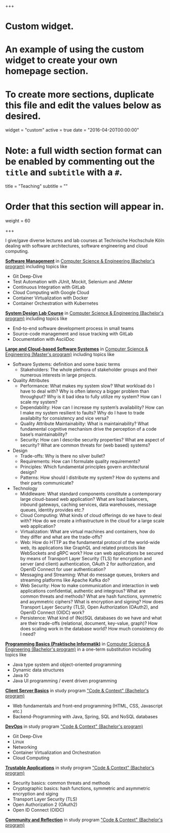 +++
# Custom widget.
# An example of using the custom widget to create your own homepage section.
# To create more sections, duplicate this file and edit the values below as desired.
widget = "custom"
active = true
date = "2016-04-20T00:00:00"

# Note: a full width section format can be enabled by commenting out the `title` and `subtitle` with a `#`.
title = "Teaching"
subtitle = ""

# Order that this section will appear in.
weight = 60

+++

I give/gave diverse lectures and lab courses at Technische Hochschule Köln dealing with software architectures, software engineering and cloud computing.

[**Software Management**](https://f07-studieninfo.web.th-koeln.de/f07wiki/bin/view/F07_Studium/BaTIN2012_SM.html) in [Computer Science & Engineering (Bachelor's program)](https://www.th-koeln.de/en/academics/information-engineering-bachelors-degree_7277.php) including topics like

- Git Deep-Dive
- Test Automation with JUnit, Mockit, Selenium and JMeter
- Continuous Integration with GitLab
- Cloud Computing with Google Cloud
- Container Virtualization with Docker
- Container Orchestration with Kubernetes

[**System Design Lab Course**](https://f07-studieninfo.web.th-koeln.de/f07wiki/bin/view/F07_Studium/BaTIN2012_SYP.html) in [Computer Science & Engineering (Bachelor's program)](https://www.th-koeln.de/en/academics/information-engineering-bachelors-degree_7277.php) including topics like

- End-to-end software development process in small teams
- Source-code management and issue tracking with GitLab
- Documentation with AsciiDoc

[**Large and Cloud-based Software Systemes**](https://f07-studieninfo.web.th-koeln.de/f07wiki/bin/view/F07_Studium/MaTIN2012_LCSS.html) in [Computer Science & Engineering (Master's program)](https://www.th-koeln.de/en/academics/information-engineering-masters-program_7572.php) including topics like

- Software Systems: definition and some basic terms
    - Stakeholders: The whole plethora of stakeholder groups and their numerous interests in large projects.
- Quality Attributes
    - Performance: What makes my system slow? What workload do I have to deal with? Why is often latency a bigger problem than throughput? Why is it bad idea to fully utilize my system? How can I scale my system?
    - Dependability: How can I increase my system’s availability? How can I make my system resilient to faults? Why do I have to trade availabilty for consistency and vice versa?
    - Quality Attribute Maintainabilty: What is maintainability? What fundamental cognitive mechanism drive the perception of a code base’s maintainability?
    - Security: How can I describe security properties? What are aspect of security? What are common threats for (web based) systems?
- Design
    - Trade-offs: Why is there no silver bullet?
    - Requirements: How can I formulate quality requirements?
    - Principles: Which fundamental principles govern architectural design?
    - Patterns: How should I distribute my system? How do systems and their parts communicate?
- Technology
    - Middleware: What standard components constitute a contemporary large cloud-based web application? What are load balancers, inbound gateways, caching services, data warehouses, message queues, identity provides etc.?
    - Cloud Computing: What kinds of cloud offerings do we have to deal with? How do we create a infrastructure in the cloud for a large scale web application?
    - Virtualization: What are virtual machines and containers, how do they differ and what are the trade-offs?
    - Web: How do HTTP as the fundamental protocol of the world-wide web, its applications like GraphQL and related protocols like WebSockets and gRPC work? How can web applications be secured by means of Transport Layer Security (TLS) for encryption and server (and client) authentication, OAuth 2 for authorization, and OpenID Connect for user authentication?
    - Messaging and Streaming: What do message queues, brokers and streaming platforms like Apache Kafka do?
    - Web Security: How to make communication and interaction in web applications confidential, authentic and integrous? What are common threats and methods? What are hash functions, symmetric and asymmetric ciphers? What is encryption and signing? How does Transport Layer Security (TLS), Open Authorization (OAuth2), and OpenID Connect (OIDC) work?
    - Persistence: What kind of (No)SQL databases do we have and what are their trade-offs (relational, document, key-value, graph)? How does scaling work in the database world? How much consistency do I need?

[**Programming Basics (Praktische Informatik)**](http://f07-studieninfo.web.th-koeln.de/f07_handbuecher_2020/html_pdf/M_PI2_BaTIN2020.html) in [Computer Science & Engineering (Bachelor's program)](https://www.th-koeln.de/en/academics/information-engineering-bachelors-degree_7277.php) in a one-term substitution including topics like

- Java type system and object-oriented programming
- Dynamic data structures
- Java IO
- Java UI programming / event driven programming

[**Client Server Basics**](https://coco.study/kurse/110-coding-software-1/114-client-server-basics/) in study program ["Code & Context" (Bachelor's program)](https://www.th-koeln.de/en/academics/code--context-bachelors-program_62107.php)

- Web fundamentals and front-end programming (HTML, CSS, Javascript etc.)
- Backend-Programming with Java, Spring, SQL and NoSQL databases

[**DevOps**](https://coco.study/kurse/210-coding-software-2/devops/) in study program ["Code & Context" (Bachelor's program)](https://www.th-koeln.de/en/academics/code--context-bachelors-program_62107.php)

- Git Deep-Dive
- Linux 
- Networking
- Container Virtualization and Orchestration
- Cloud Computing

[**Trustable Applications**](https://coco.study/kurse/310-developing-things-1/trustable-apps/) in study program ["Code & Context" (Bachelor's program)](https://www.th-koeln.de/en/academics/code--context-bachelors-program_62107.php)

- Security basics: common threats and methods
- Cryptographic basics: hash functions, symmetric and asymmetric encryption and siging
- Transport Layer Security (TLS)
- Open Authorization 2 (OAuth2)
- Open ID Connect (OIDC)

[**Community and Reflection**](https://coco.study/module/140-core-01/) in study program ["Code & Context" (Bachelor's program)](https://www.th-koeln.de/en/academics/code--context-bachelors-program_62107.php)